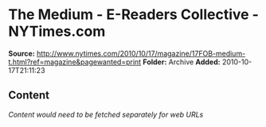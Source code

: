 # The Medium - E-Readers Collective - NYTimes.com

**Source:** http://www.nytimes.com/2010/10/17/magazine/17FOB-medium-t.html?ref=magazine&pagewanted=print
**Folder:** Archive
**Added:** 2010-10-17T21:11:23




## Content
*Content would need to be fetched separately for web URLs*
